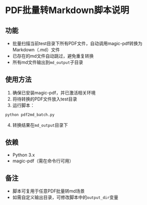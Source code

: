 # PDF批量转Markdown脚本说明

## 功能
- 批量扫描当前test目录下所有PDF文件，自动调用magic-pdf转换为Markdown（.md）文件
- 已存在的md文件自动跳过，避免重复转换
- 所有md文件输出到`md_output`子目录

## 使用方法
1. 确保已安装magic-pdf，并已激活相关环境
2. 将待转换的PDF文件放入test目录
3. 运行脚本：

```bash
python pdf2md_batch.py
```

4. 转换结果在`md_output`目录下

## 依赖
- Python 3.x
- magic-pdf（需在命令行可用）

## 备注
- 脚本可复用于任意PDF批量转md场景
- 如需自定义输出目录，可修改脚本中的`output_dir`变量 